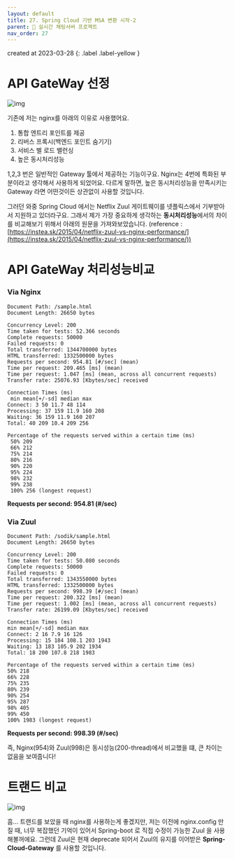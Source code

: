 ```yaml
---
layout: default
title: 27. Spring Cloud 기반 MSA 변환 시작-2
parent: 📌 실시간 채팅서버 프로젝트
nav_order: 27
---
```


created at 2023-03-28
{: .label .label-yellow }

# API GateWay 선정

![img](../../../assets/img/msa/proxy.png)

기존에 저는 nginx를 아래의 이유로 사용했어요.

1. 통합 엔트리 포인트를 제공
2. 리버스 프록시(백엔드 포인트 숨기기)
3. 서비스 별 로드 밸런싱
4. 높은 동시처리성능

1,2,3 번은 일반적인 Gateway 툴에서 제공하는 기능이구요. Nginx는 4번에 특화된 부분이라고 생각해서 사용하게 되었어요.
다르게 말하면, 높은 동시처리성능을 만족시키는 Gateway 라면 어떤것이든 상관없이 사용할 것입니다.

그러던 와중 Spring Cloud 에서는 Netflix Zuul 게이트웨이를 넷플릭스에서 기부받아서 지원하고 있더라구요. 그래서 제가 가장 중요하게 생각하는 **동시처리성능**에서의 차이를 비교해보기 위해서 아래의 원문을 가져와보았습니다. (reference : [https://instea.sk/2015/04/netflix-zuul-vs-nginx-performance/](https://instea.sk/2015/04/netflix-zuul-vs-nginx-performance/))

# API GateWay 처리성능비교
### Via Nginx

```
Document Path: /sample.html
Document Length: 26650 bytes
 
Concurrency Level: 200
Time taken for tests: 52.366 seconds
Complete requests: 50000
Failed requests: 0
Total transferred: 1344700000 bytes
HTML transferred: 1332500000 bytes
Requests per second: 954.81 [#/sec] (mean)
Time per request: 209.465 [ms] (mean)
Time per request: 1.047 [ms] (mean, across all concurrent requests)
Transfer rate: 25076.93 [Kbytes/sec] received
 
Connection Times (ms)
 min mean[+/-sd] median max
Connect: 3 50 11.7 48 114
Processing: 37 159 11.9 160 208
Waiting: 36 159 11.9 160 207
Total: 40 209 10.4 209 256
 
Percentage of the requests served within a certain time (ms)
 50% 209
 66% 212
 75% 214
 80% 216
 90% 220
 95% 224
 98% 232
 99% 238
 100% 256 (longest request)
```

**Requests per second: 954.81 (#/sec)**

### Via Zuul

```
Document Path: /sodik/sample.html
Document Length: 26650 bytes
 
Concurrency Level: 200
Time taken for tests: 50.080 seconds
Complete requests: 50000
Failed requests: 0
Total transferred: 1343550000 bytes
HTML transferred: 1332500000 bytes
Requests per second: 998.39 [#/sec] (mean)
Time per request: 200.322 [ms] (mean)
Time per request: 1.002 [ms] (mean, across all concurrent requests)
Transfer rate: 26199.09 [Kbytes/sec] received
 
Connection Times (ms)
min mean[+/-sd] median max
Connect: 2 16 7.9 16 126
Processing: 15 184 108.1 203 1943
Waiting: 13 183 105.9 202 1934
Total: 18 200 107.8 218 1983
 
Percentage of the requests served within a certain time (ms)
50% 218
66% 228
75% 235
80% 239
90% 254
95% 287
98% 405
99% 450
100% 1983 (longest request)
```

**Requests per second: 998.39 (#/sec)**

즉, Nginx(954)와 Zuul(998)은 동시성능(200-thread)에서 비교했을 떄, 큰 차이는 없음을 보여줍니다!

# 트랜드 비교

![img](../../../assets/img/msa/1.png)

흠... 트랜드를 보았을 때 nginx를 사용하는게 좋겠지만, 저는 이전에 nginx.config 만질 때, 너무 복잡했던 기억이 있어서 Spring-boot 로 직접 수정이 가능한 Zuul 을 사용해볼꺼에요. 그런데 Zuul은 현재 deprecate 되어서 Zuul의 유지를 이어받은 **Spring-Cloud-Gateway** 를 사용할 것입니다.
 
